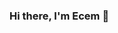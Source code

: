 ### Hi there, I'm Ecem 👋

<!--
**


- 🔭 I’m currently working on Vs Code
- 🌱 I’m currently learning game programming 



- 📫 How to reach me: linkedin.com/in/yrnecm

**
-->
